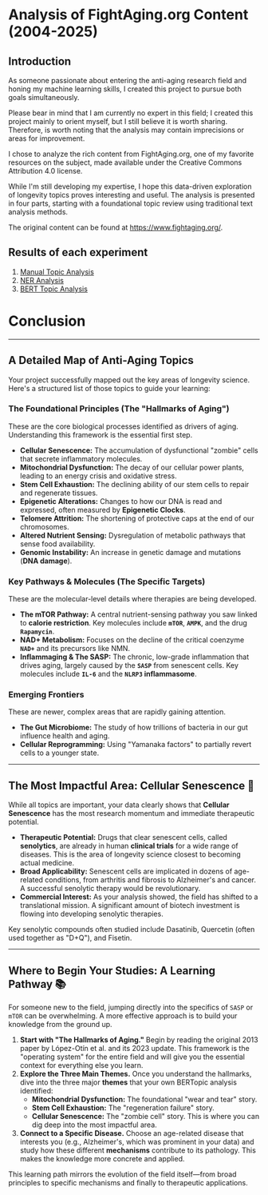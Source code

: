 # Analysis of FightAging.org Content (2004-2025)

## Introduction

As someone passionate about entering the anti-aging research field and honing my machine learning skills, I created this project to pursue both goals simultaneously.

Please bear in mind that I am currently no expert in this field; I created this project mainly to orient myself, but I still believe it is worth sharing. Therefore, is worth noting that the analysis may contain imprecisions or areas for improvement.

I chose to analyze the rich content from FightAging.org, one of my favorite resources on the subject, made available under the Creative Commons Attribution 4.0 license.

While I'm still developing my expertise, I hope this data-driven exploration of longevity topics proves interesting and useful. The analysis is presented in four parts, starting with a foundational topic review using traditional text analysis methods.

The original content can be found at https://www.fightaging.org/.

## Results of each experiment

1. [Manual Topic Analysis](https://github.com/CesarPuentes/FightAgingLiteratureAnalysis/blob/master/4.Results_Analysis/1.%20Manual_Topic_Analysis.md)
2. [NER Analysis](https://github.com/CesarPuentes/FightAgingLiteratureAnalysis/blob/master/4.Results_Analysis/2.%20NER_Analysis.md)
3. [BERT Topic Analysis](https://github.com/CesarPuentes/FightAgingLiteratureAnalysis/blob/master/4.Results_Analysis/3.%20BERT_Topic_Analysis.md)

# Conclusion

---
## A Detailed Map of Anti-Aging Topics

Your project successfully mapped out the key areas of longevity science. Here's a structured list of those topics to guide your learning:

### The Foundational Principles (The "Hallmarks of Aging")

These are the core biological processes identified as drivers of aging. Understanding this framework is the essential first step.
* **Cellular Senescence:** The accumulation of dysfunctional "zombie" cells that secrete inflammatory molecules.
* **Mitochondrial Dysfunction:** The decay of our cellular power plants, leading to an energy crisis and oxidative stress.
* **Stem Cell Exhaustion:** The declining ability of our stem cells to repair and regenerate tissues.
* **Epigenetic Alterations:** Changes to how our DNA is read and expressed, often measured by **Epigenetic Clocks**.
* **Telomere Attrition:** The shortening of protective caps at the end of our chromosomes.
* **Altered Nutrient Sensing:** Dysregulation of metabolic pathways that sense food availability.
* **Genomic Instability:** An increase in genetic damage and mutations (**DNA damage**).

### Key Pathways & Molecules (The Specific Targets)

These are the molecular-level details where therapies are being developed.
* **The mTOR Pathway:** A central nutrient-sensing pathway you saw linked to **calorie restriction**. Key molecules include **`mTOR`**, **`AMPK`**, and the drug **`Rapamycin`**.
* **NAD+ Metabolism:** Focuses on the decline of the critical coenzyme **`NAD+`** and its precursors like NMN.
* **Inflammaging & The SASP:** The chronic, low-grade inflammation that drives aging, largely caused by the **`SASP`** from senescent cells. Key molecules include **`IL-6`** and the **`NLRP3` inflammasome**.

### Emerging Frontiers

These are newer, complex areas that are rapidly gaining attention.
* **The Gut Microbiome:** The study of how trillions of bacteria in our gut influence health and aging.
* **Cellular Reprogramming:** Using "Yamanaka factors" to partially revert cells to a younger state.

---
## The Most Impactful Area: Cellular Senescence 🎯

While all topics are important, your data clearly shows that **Cellular Senescence** has the most research momentum and immediate therapeutic potential.

* **Therapeutic Potential:** Drugs that clear senescent cells, called **senolytics**, are already in human **clinical trials** for a wide range of diseases. This is the area of longevity science closest to becoming actual medicine.
* **Broad Applicability:** Senescent cells are implicated in dozens of age-related conditions, from arthritis and fibrosis to Alzheimer's and cancer. A successful senolytic therapy would be revolutionary.
* **Commercial Interest:** As your analysis showed, the field has shifted to a translational mission. A significant amount of biotech investment is flowing into developing senolytic therapies.

Key senolytic compounds often studied include Dasatinib, Quercetin (often used together as "D+Q"), and Fisetin.


---
## Where to Begin Your Studies: A Learning Pathway 📚

For someone new to the field, jumping directly into the specifics of `SASP` or `mTOR` can be overwhelming. A more effective approach is to build your knowledge from the ground up.

1.  **Start with "The Hallmarks of Aging."** Begin by reading the original 2013 paper by López-Otín et al. and its 2023 update. This framework is the "operating system" for the entire field and will give you the essential context for everything else you learn.
2.  **Explore the Three Main Themes.** Once you understand the hallmarks, dive into the three major **themes** that your own BERTopic analysis identified:
    * **Mitochondrial Dysfunction:** The foundational "wear and tear" story.
    * **Stem Cell Exhaustion:** The "regeneration failure" story.
    * **Cellular Senescence:** The "zombie cell" story. This is where you can dig deep into the most impactful area.
3.  **Connect to a Specific Disease.** Choose an age-related disease that interests you (e.g., Alzheimer's, which was prominent in your data) and study how these different **mechanisms** contribute to its pathology. This makes the knowledge more concrete and applied.

This learning path mirrors the evolution of the field itself—from broad principles to specific mechanisms and finally to therapeutic applications.